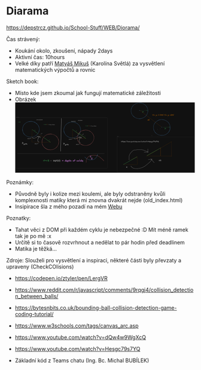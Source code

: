 # Diarama
https://depstrcz.github.io/School-Stuff/WEB/Diorama/

Čas strávený:
- Koukání okolo, zkoušení, nápady 2days
- Aktivní čas: 10hours
- Velké díky patří [Matyáš Mikuš](https://github.com/Mleekush) (Karolína Světlá) za vysvětlení matematických výpočtů a rovnic 

Sketch book:
- Místo kde jsem zkoumal jak fungují matematické záležitosti
- Obrázek ![sketch.png](https://raw.githubusercontent.com/DEPSTRCZ/School-Stuff/main/WEB/Diorama/sketch.png)

Poznámky:
- Původně byly i kolize mezi koulemi, ale byly odstraněny kvůli komplexnosti matiky která mi znovna dvakrát nejde (old_index.html)
- Insipirace šla z mého pozadí na mém [Webu](https://depstr.eu)

Poznatky:
- Tahat věci z DOM při každém cyklu je nebezpečné :D Mít méně ramek tak je po mě :x 
- Určitě si to časově rozvrhnout a nedělat to pár hodin před deadlinem
- Matika je těžká... 

Zdroje:
Slouželi pro vysvětlení a inspiraci, některé části byly převzaty a upraveny (CheckCOlisions)
- https://codepen.io/ztyler/pen/LergVR
- https://www.reddit.com/r/javascript/comments/9rqgj4/collision_detection_between_balls/
- https://bytesnbits.co.uk/bounding-ball-collision-detection-game-coding-tutorial/
- https://www.w3schools.com/tags/canvas_arc.asp

- https://www.youtube.com/watch?v=dQw4w9WgXcQ
- https://www.youtube.com/watch?v=Hesgc79s7YQ

- Základní kód z Teams chatu  (Ing. Bc. Michal BUBÍLEK)

